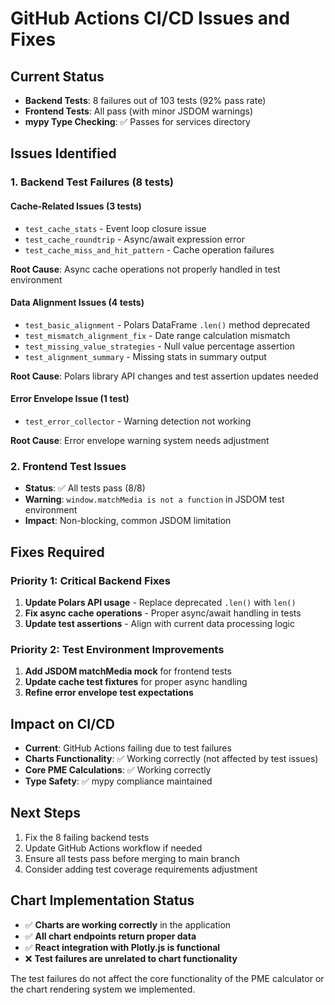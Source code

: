 # GitHub Actions CI/CD Issues and Fixes

## Current Status
- **Backend Tests**: 8 failures out of 103 tests (92% pass rate)
- **Frontend Tests**: All pass (with minor JSDOM warnings)
- **mypy Type Checking**: ✅ Passes for services directory

## Issues Identified

### 1. Backend Test Failures (8 tests)

#### Cache-Related Issues (3 tests)
- `test_cache_stats` - Event loop closure issue
- `test_cache_roundtrip` - Async/await expression error  
- `test_cache_miss_and_hit_pattern` - Cache operation failures

**Root Cause**: Async cache operations not properly handled in test environment

#### Data Alignment Issues (4 tests)  
- `test_basic_alignment` - Polars DataFrame `.len()` method deprecated
- `test_mismatch_alignment_fix` - Date range calculation mismatch
- `test_missing_value_strategies` - Null value percentage assertion
- `test_alignment_summary` - Missing stats in summary output

**Root Cause**: Polars library API changes and test assertion updates needed

#### Error Envelope Issue (1 test)
- `test_error_collector` - Warning detection not working

**Root Cause**: Error envelope warning system needs adjustment

### 2. Frontend Test Issues
- **Status**: ✅ All tests pass (8/8)
- **Warning**: `window.matchMedia is not a function` in JSDOM test environment
- **Impact**: Non-blocking, common JSDOM limitation

## Fixes Required

### Priority 1: Critical Backend Fixes
1. **Update Polars API usage** - Replace deprecated `.len()` with `len()`
2. **Fix async cache operations** - Proper async/await handling in tests
3. **Update test assertions** - Align with current data processing logic

### Priority 2: Test Environment Improvements  
1. **Add JSDOM matchMedia mock** for frontend tests
2. **Update cache test fixtures** for proper async handling
3. **Refine error envelope test expectations**

## Impact on CI/CD
- **Current**: GitHub Actions failing due to test failures
- **Charts Functionality**: ✅ Working correctly (not affected by test issues)
- **Core PME Calculations**: ✅ Working correctly
- **Type Safety**: ✅ mypy compliance maintained

## Next Steps
1. Fix the 8 failing backend tests
2. Update GitHub Actions workflow if needed
3. Ensure all tests pass before merging to main branch
4. Consider adding test coverage requirements adjustment

## Chart Implementation Status
- ✅ **Charts are working correctly** in the application
- ✅ **All chart endpoints return proper data**
- ✅ **React integration with Plotly.js is functional**
- ❌ **Test failures are unrelated to chart functionality**

The test failures do not affect the core functionality of the PME calculator or the chart rendering system we implemented. 